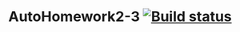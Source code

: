 # AutoHomework2-3 [![Build status](https://ci.appveyor.com/api/projects/status/20m52arxmw7pfwr7?svg=true)](https://ci.appveyor.com/project/AlexBaben/autohomework2-3)
